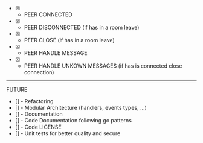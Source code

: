 - [X] - PEER CONNECTED
- [X] - PEER DISCONNECTED (if has in a room leave)
- [X] - PEER CLOSE (if has in a room leave)
- [X] - PEER HANDLE MESSAGE
- [X] - PEER HANDLE UNKOWN MESSAGES (if has is connected close connection)
-----

FUTURE
- [] - Refactoring
- [] - Modular Architecture (handlers, events types, ...)
- [] - Documentation
- [] - Code Documentation following go patterns
- [] - Code LICENSE
- [] - Unit tests for better quality and secure 